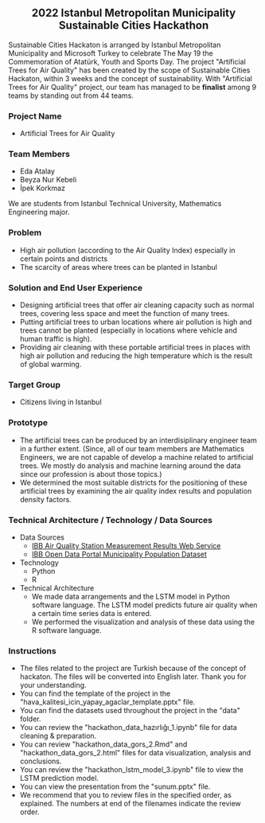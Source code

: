 <h2 align="center"><span><strong>2022 Istanbul Metropolitan Municipality Sustainable Cities Hackathon</strong></span></h2>

Sustainable Cities Hackaton is arranged by Istanbul Metropolitan Municipality and Microsoft Turkey to celebrate The May 19 the Commemoration of Atatürk, Youth and Sports Day. The project "Artificial Trees for Air Quality" has been created by the scope of Sustainable Cities Hackaton, within 3 weeks and the concept of sustainability. With "Artificial Trees for Air Quality" project, our team has managed to be <b>finalist</b> among 9 teams by standing out from 44 teams.


### Project Name
- Artificial Trees for Air Quality 

### Team Members
- Eda Atalay
- Beyza Nur Kebeli
- İpek Korkmaz  

We are students from Istanbul Technical University, Mathematics Engineering major. 

### Problem
- High air pollution (according to the Air Quality Index) especially in certain points and districts
- The scarcity of areas where trees can be planted in Istanbul 

### Solution and End User Experience
- Designing artificial trees that offer air cleaning capacity such as normal trees, covering less space and meet the function of many trees.
- Putting artificial trees to urban locations where air pollution is high and trees cannot be planted (especially in locations where vehicle and human traffic is high).
- Providing air cleaning with these portable artificial trees in places with high air pollution and reducing the high temperature which is the result of global warming.

### Target Group
- Citizens living in Istanbul

### Prototype
- The artificial trees can be produced by an interdisiplinary engineer team in a further extent. (Since, all of our team members are Mathematics Engineers, we are not capable of develop a machine related to artificial trees. We mostly do analysis and machine learning around the data since our profession is about those topics.)
- We determined the most suitable districts for the positioning of these artificial trees by examining the air quality index results and population density factors.

### Technical Architecture / Technology / Data Sources
- Data Sources
  - [IBB Air Quality Station Measurement Results Web Service](https://data.ibb.gov.tr/dataset/hava-kalitesi-istasyon-olcum-sonuclari-web-servisi)
  - [IBB Open Data Portal Municipality Population Dataset](https://data.ibb.gov.tr/dataset/belediye-nufuslari-veri-seti)
- Technology
  - Python
  - R
- Technical Architecture
  - We made data arrangements and the LSTM model in Python software language. The LSTM model predicts future air quality when a certain time series data is entered.
  - We performed the visualization and analysis of these data using the R software language.

### Instructions
- The files related to the project are Turkish because of the concept of hackaton. The files will be converted into English later. Thank you for your understanding. 
- You can find the template of the project in the "hava_kalitesi_icin_yapay_agaclar_template.pptx" file.
- You can find the datasets used throughout the project in the "data" folder.
- You can review the "hackathon_data_hazırlığı_1.ipynb" file for data cleaning & preparation.
- You can review "hackathon_data_gors_2.Rmd" and "hackathon_data_gors_2.html" files for data visualization, analysis and conclusions.
- You can review the "hackathon_lstm_model_3.ipynb" file to view the LSTM prediction model.
- You can view the presentation from the "sunum.pptx" file.
- We recommend that you to review files in the specified order, as explained. The numbers at end of the filenames indicate the review order.



